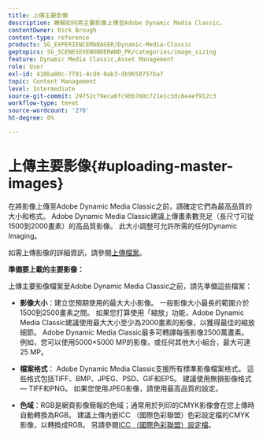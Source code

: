 ```yaml
---
title: 上傳主要影像
description: 瞭解如何將主要影像上傳至Adobe Dynamic Media Classic。
contentOwner: Rick Brough
content-type: reference
products: SG_EXPERIENCEMANAGER/Dynamic-Media-Classic
geptopics: SG_SCENESEVENONDEMAND_PK/categories/image_sizing
feature: Dynamic Media Classic,Asset Management
role: User
exl-id: 410ba80c-7f01-4cd0-9ab3-db9658757ba7
topic: Content Management
level: Intermediate
source-git-commit: 29752cf9eca0fc9bb760c721e1c3dc8e4ef912c3
workflow-type: tm+mt
source-wordcount: '270'
ht-degree: 0%

---
```


# 上傳主要影像{#uploading-master-images}

在將影像上傳至Adobe Dynamic Media Classic之前，請確定它們為最高品質的大小和格式。 Adobe Dynamic Media Classic建議上傳畫素數充足（長尺寸可從1500到2000畫素）的高品質影像。 此大小調整可允許所需的任何Dynamic Imaging。

如需上傳影像的詳細資訊，請參閱[上傳檔案](uploading-files.md#uploading_files)。

**準備要上載的主要影像：**

上傳主要影像檔案至Adobe Dynamic Media Classic之前，請先準備這些檔案：

* **影像大小**：建立您預期使用的最大大小影像。 一般影像大小最長的範圍介於1500到2500畫素之間。 如果您打算使用「縮放」功能，Adobe Dynamic Media Classic建議使用最大大小至少為2000畫素的影像，以獲得最佳的縮放細節。 Adobe Dynamic Media Classic最多可轉譯每張影像2500萬畫素。 例如，您可以使用5000×5000 MP的影像，或任何其他大小組合，最大可達25 MP。

* **檔案格式**： Adobe Dynamic Media Classic支援所有標準影像檔案格式。 這些格式包括TIFF、BMP、JPEG、PSD、GIF和EPS。 建議使用無損影像格式 — TIFF和PNG。 如果您使用JPEG影像，請使用最高品質的設定。

* **色域**：RGB是網頁影像簡報的色域；通常用於列印的CMYK影像會在您上傳時自動轉換為RGB。 建議上傳內嵌ICC （國際色彩聯盟）色彩設定檔的CMYK影像，以轉換成RGB。 另請參閱[ICC （國際色彩聯盟）設定檔](/help/using/icc-profiles.md)。
